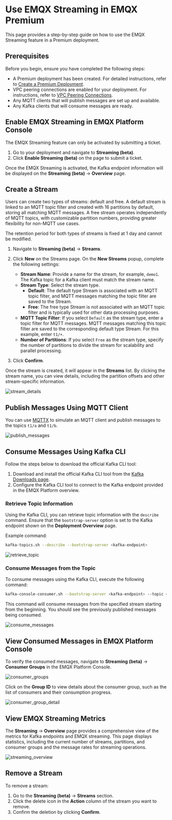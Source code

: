 # Use EMQX Streaming in EMQX Premium

This page provides a step-by-step guide on how to use the EMQX Streaming feature in a Premium deployment.

## Prerequisites

Before you begin, ensure you have completed the following steps:

- A Premium deployment has been created. For detailed instructions, refer to [Create a Premium Deployment](../create/premium.md).
- VPC peering connections are enabled for your deployment. For instructions, refer to [VPC Peering Connections](../deployments/vpc_peering.md).
- Any MQTT clients that will publish messages are set up and available.
- Any Kafka clients that will consume messages are ready.

## Enable EMQX Streaming in EMQX Platform Console

The EMQX Streaming feature can only be activated by submitting a ticket. 

1. Go to your deployment and navigate to **Streaming (beta)**. 
2. Click **Enable Streaming (beta)** on the page to submit a ticket.

Once the EMQX Streaming is activated, the Kafka endpoint information will be displayed on the **Streaming (beta)** -> **Overview** page.

## Create a Stream

Users can create two types of streams: default and free. A default stream is linked to an MQTT topic filter and created with 16 partitions by default, storing all matching MQTT messages. A free stream operates independently of MQTT topics, with customizable partition numbers, providing greater flexibility for non-MQTT use cases.

 The retention period for both types of streams is fixed at 1 day and cannot be modified.

1. Navigate to **Streaming (beta)** -> **Streams**.
2. Click **New** on the Streams page. On the **New Streams** popup, complete the following settings:
   - **Stream Name**: Provide a name for the stream, for example, `demo1`. The Kafka topic for a Kafka client must match the stream name.
   - **Stream Type**: Select the stream type.
     - **Default**: The default type Stream is associated with an MQTT topic filter, and MQTT messages matching the topic filter are saved to the Stream. 
     - **Free**: The free type Stream is not associated with an MQTT topic filter and is typically used for other data processing purposes.
   - **MQTT Topic Filter**: If you select `Default` as the stream type, enter a topic filter for MQTT messages. MQTT messages matching this topic filter are saved to the corresponding default type Stream. For this example, enter `t1/+`.
   - **Number of Partitions**: If you select `Free` as the stream type, specify the number of partitions to divide the stream for scalability and parallel processing.

3. Click **Confirm**.

Once the stream is created, it will appear in the **Streams** list. By clicking the stream name, you can view details, including the partition offsets and other stream-specific information.

![stream_details](./_assets/stream_details.png)

## Publish Messages Using MQTT Client

You can use [MQTTX](https://mqttx.app/) to simulate an MQTT client and publish messages to the topics `t1/a` and `t1/b`.

![publish_messages](./_assets/publish_messages.png)

## Consume Messages Using Kafka CLI

Follow the steps below to download the official Kafka CLI tool:

1. Download and install the official Kafka CLI tool from the [Kafka Downloads page](https://kafka.apache.org/downloads).
2. Configure the Kafka CLI tool to connect to the Kafka endpoint provided in the EMQX Platform overview.

### Retrieve Topic Information

Using the Kafka CLI, you can retrieve topic information with the `describe` command. Ensure that the `bootstrap-server` option is set to the Kafka endpoint shown on the **Deployment Overview** page.

Example command:

```bash
kafka-topics.sh --describe --bootstrap-server <kafka-endpoint>
```

![retrieve_topic](./_assets/retrieve_topic.png)

### Consume Messages from the Topic

To consume messages using the Kafka CLI, execute the following command:

```bash
kafka-console-consumer.sh --bootstrap-server <kafka-endpoint> --topic <stream-name> --from-beginning
```

This command will consume messages from the specified stream starting from the beginning. You should see the previously published messages being consumed.

![consume_messages](./_assets/consume_messages.png)

## View Consumed Messages in EMQX Platform Console

To verify the consumed messages, navigate to **Streaming (beta)** -> **Consumer Groups** in the EMQX Platform Console.

![consumer_groups](./_assets/consumer_groups.png)

Click on the **Group ID** to view details about the consumer group, such as the list of consumers and their consumption progress.

![consumer_group_detail](./_assets/consumer_group_detail.png)

## View EMQX Streaming Metrics

The **Streaming** -> **Overview** page provides a comprehensive view of the metrics for Kafka endpoints and EMQX streaming. This page displays statistics, including the current number of streams, partitions, and consumer groups and the message rates for streaming operations.

![streaming_overview](./_assets/streaming_overview.png)

## Remove a Stream

To remove a stream:

1. Go to the **Streaming (beta)** -> **Streams** section.
2. Click the delete icon in the **Action** column of the stream you want to remove.
3. Confirm the deletion by clicking **Confirm**.